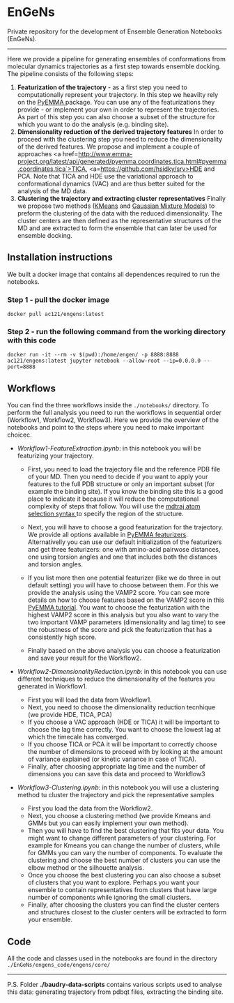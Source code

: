 # EnGeNs
Private repository for the development of Ensemble Generation Notebooks (EnGeNs).
___

Here we provide a pipeline for generating ensembles of conformations from molecular dynamics trajectories as a first step towards ensemble docking.
The pipeline consists of the following steps:

  1. **Featurization of the trajectory** - as a first step you need to computationally represent your trajectory. In this step we heavilty rely on the <a href=http://www.emma-project.org/latest/> PyEMMA </a> package. You can use any of the featurizations they provide - or implement your own in order to represent the trajectories. As part of this step you can also choose a subset of the structure for which you want to do the analysis (e.g. binding site). 
  2. **Dimensionality reduction of the derived trajectory features** In order to proceed with the clustering step you need to reduce the dimensionality of the derived features. We propose and implement a couple of approaches <a href=http://www.emma-project.org/latest/api/generated/pyemma.coordinates.tica.html#pyemma.coordinates.tica`>TICA</a>, <a=https://github.com/hsidky/srv>HDE</a> and PCA. Note that TICA and HDE use the variational approach to conformational dynamics (VAC) and are thus better suited for the analysis of the MD data.
  3. **Clustering the trajectory and extracting cluster representatives** Finally we propose two methods (<a href=https://scikit-learn.org/stable/modules/generated/sklearn.cluster.KMeans.html>KMeans</a> and <a href=https://scikit-learn.org/stable/modules/mixture.html>Gaussian Mixture Models</a>) to preform the clustering of the data with the reduced dimensionality. The cluster centers are then defined as the representative structures of the MD and are extracted to form the ensemble that can later be used for ensemble docking.
  



## Installation instructions

We built a docker image that contains all dependences required to run the notebooks.

### Step 1 - pull the docker image 

`docker pull ac121/engens:latest`


### Step 2 - run the following command from the working directory with this code

`docker run -it --rm -v $(pwd):/home/engen/ -p 8888:8888 ac121/engens:latest jupyter notebook --allow-root --ip=0.0.0.0 --port=8888`


## Workflows

You can find the three workflows inside the `./notebooks/` directory. To perform the full analysis you need to run the workflows in sequential order (Workflow1, Workflow2, Workflow3). Here we provide the overview of the notebooks and point to the steps where you need to make important choicec.

* *Workflow1-FeatureExtraction.ipynb*: in this notebook you will be featurizing your trajectory. 
 
    * First, you need to load the trajectory file and the reference PDB file of your MD. Then you need to decide if you want to apply your features to the full PDB structure or only an important subset (for example the binding site). If you know the binding site this is a good place to indicate it because it will reduce the computational complexity of steps that follow. You will use the <a href=https://mdtraj.org/1.9.4/atom_selection.html>mdtraj atom selection syntax </a> to specify the region of the structure. 

    * Next, you will have to choose a good featurization for the trajectory. We provide all options available in  <a href=http://www.emma-project.org/latest/api/generated/pyemma.coordinates.featurizer.html>PyEMMA featurizers</a>. Alternativelly you can use our default initialization of the featurizers and get three featurizers: one with amino-acid pairwose distances, one using torsion angles and one that includes both the distances and torsion angles. 
    
    * If you list more then one potential featurizer (like we do three in out default setting) you will have to choose between them. For this we provide the analysis using the VAMP2 score. You can see more details on how to choose features based on the VAMP2 score in this <a href=http://www.emma-project.org/latest/tutorials/notebooks/00-pentapeptide-showcase.html>PyEMMA tutorial</a>. You want to choose the featurization with the highest VAMP2 score in this analysis but you also want to vary the two important VAMP parameters (dimensionality and lag time) to see the robustness of the score and pick the featurization that has a consistently high score.

    * Finally based on the above analysis you can choose a featurization and save your result for the Workflow2.

* *Workflow2-DimensionalityReduction.ipynb*: in this notebook you can use different techniques to reduce the dimensionality of the features you generated in Workflow1.
    
    *   First you will load the data from Wrokflow1.
    *   Next, you need to choose the dimensionality reduction tecnhique (we provide HDE, TICA, PCA)
    *   If you choose a VAC approach (HDE or TICA) it will be important to choose the lag time correctly. You want to choose the lowest lag at which the timecale has converged. 
    *   If you choose TICA or PCA it will be important to correctly choose the number of dimensions to proceed with by looking at the amount of variance explained (or kinetic variance in case of TICA).
    *   Finally, after choosing appropriate lag time and the number of dimensions you can save this data  and proceed to Workflow3
    
* *Workflow3-Clustering.ipynb*: in this notebook you will use a clustering method tu cluster the trajectory and pick the representative samples

    * First you load the data from the Workflow2.
    * Next, you choose a clustering method (we provide Kmeans and GMMs but you can easily implement your own method).
    * Then you will have to find the best clustering that fits your data. You might want to change different parameters of your clustering. For example for Kmeans you can change the number of clusters, while for GMMs you can vary the number of components. To evaluate the clustering and choose the best number of clusters you can use the elbow method or the silhouette analysis.
    * Once you choose the best clustering you can also choose a subset of clusters that you want to explore. Perhaps you want your ensemble to contain representatives from clusters that have large number of components while ignoring the small clusters. 
    * Finally, after choosing the clusters you can find the cluster centers and structures closest to the cluster centers will be extracted to form your ensemble.

## Code

All the code and classes used in the notebooks are found in the directory `./EnGeNs/engens_code/engens/core/`

___

P.S. Folder **./baudry-data-scripts** contains various scripts used to analyse this data: generating trajectory from pdbqt files, extracting the binding site.

